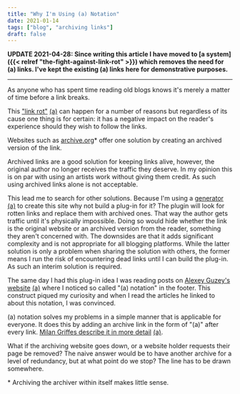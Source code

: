 ```yaml
---
title: "Why I'm Using (a) Notation"
date: 2021-01-14
tags: ["blog", "archiving links"]
draft: false
---
```

**UPDATE 2021-04-28: Since writing this article I have moved to [a system]({{< relref "the-fight-against-link-rot" >}}) which removes the need for (a) links. I've kept the existing (a) links here for demonstrative purposes.**

---

As anyone who has spent time reading old blogs knows it's merely a matter of time before a link breaks.

This ["link rot"](https://en.wikipedia.org/wiki/Link_rot) [(a)](https://web.archive.org/web/20210113085016/https://en.wikipedia.org/wiki/Link_rot) can happen for a number of reasons but regardless of its cause one thing is for certain: it has a negative impact on the reader's experience should they wish to follow the links.

Websites such as [archive.org](https://web.archive.org/save/)* offer one solution by creating an archived version of the link. 

Archived links are a good solution for keeping links alive, however, the original author no longer receives the traffic they deserve. In my opinion this is on par with using an artists work without giving them credit. As such using archived links alone is not acceptable.

This lead me to search for other solutions. Because I'm using a [generator](https://gohugo.io/) [(a)](https://web.archive.org/web/20210112001332/https://gohugo.io/) to create this site why not build a plug-in for it? The plugin will look for rotten links and replace them with archived ones. That way the author gets traffic until it's physically impossible. Doing so would hide whether the link is the original website or an archived version from the reader, something they aren't concerned with. The downsides are that it adds significant complexity and is not appropriate for all blogging platforms. While the latter solution is only a problem when sharing the solution with others, the former means I run the risk of encountering dead links until I can build the plug-in. As such an interim solution is required.

The same day I had this plug-in idea I was reading posts on [Alexey Guzey's website](https://guzey.com/) [(a)](https://web.archive.org/web/20201221083902/https://guzey.com/) where I noticed so called "(a) notation" in the footer. This construct piqued my curiosity and when I read the articles he linked to about this notation, I was convinced. 

(a) notation solves my problems in a simple manner that is applicable for everyone. It does this by adding an archive link in the form of "(a)" after every link. [Milan Griffes describe it in more detail](https://www.flightfromperfection.com/(a).html) [(a)](https://web.archive.org/web/20210113084039/https://www.flightfromperfection.com/(a).html).

What if the archiving website goes down, or a website holder requests their page be removed? The naive answer would be to have another archive for a level of redundancy, but at what point do we stop? The line has to be drawn somewhere.

\* Archiving the archiver within itself makes little sense.

